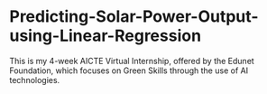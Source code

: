 # Predicting-Solar-Power-Output-using-Linear-Regression
This is my 4-week AICTE Virtual Internship, offered by the Edunet Foundation, which focuses on Green Skills through the use of AI technologies.
